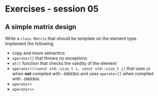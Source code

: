 # Exercises - session 05

## A simple matrix design

Write a `class Matrix` that should be template on the element type. Implement the following:
- copy and move semantics
- `operator[]` that throws no exceptions
- `at()` function that checks the validity of the element
- `operator()(const std::size_t i, const std::size_t j)` that uses `at` when **not** compiled with `-DNDEBUG` and uses `operator[]` when compiled with `-DNDEBUG`
- `operator+`
- `operator<<`